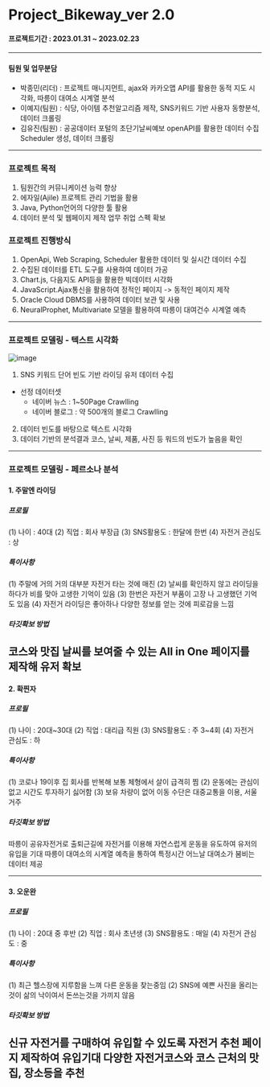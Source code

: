 # Project_Bikeway_ver 2.0
#### 프로젝트기간 : 2023.01.31 ~ 2023.02.23
---
#### 팀원 및 업무분담
* 박종민(리더) : 프로젝트 매니지먼트, ajax와 카카오맵 API를 활용한 동적 지도 시각화, 따릉이 대여소 시계열 분석
* 이예지(팀원) : 식당, 아이템 추천알고리즘 제작, SNS키워드 기반 사용자 동향분석, 데이터 크롤링
* 김유진(팀원) : 공공데이터 포털의 초단기날씨예보 openAPI를 활용한 데이터 수집 Scheduler 생성, 데이터 크롤링
---
### 프로젝트 목적
1. 팀원간의 커뮤니케이션 능력 향상
2. 에자일(Ajile) 프로젝트 관리 기법을 활용
3. Java, Python언어의 다양한 툴 활용
4. 데이터 분석 및 웹페이지 제작 업무 취업 스펙 확보
### 프로젝트 진행방식
1. OpenApi, Web Scraping, Scheduler 활용한 데이터 및 실시간 데이터 수집
2. 수집된 데이터를 ETL 도구를 사용하여 데이터 가공
3. Chart.js, 다음지도 API등을 활용한 빅데이터 시각화
4. JavaScript.Ajax통신을 활용하여 정적인 페이지 -> 동적인 페이지 제작
5. Oracle Cloud DBMS를 사용하여 데이터 보관 및 사용
6. NeuralProphet, Multivariate 모델을 활용하여 따릉이 대여건수 시계열 예측
---
### 프로젝트 모델링 - 텍스트 시각화
![image](https://user-images.githubusercontent.com/113589300/221070516-1b1c6567-d644-42a9-b0b9-db89b439615c.png)
1. SNS 키워드 단어 빈도 기반 라이딩 유저 데이터 수집
  - 선정 데이터셋 
    - 네이버 뉴스 : 1~50Page Crawlling
    - 네이버 블로그 : 약 500개의 블로그 Crawlling
2. 데이터 빈도를 바탕으로 텍스트 시각화
3. 데이터 기반의 분석결과 코스, 날씨, 제품, 사진 등 워드의 빈도가 높음을 확인  
---
### 프로젝트 모델링 - 페르소나 분석
#### 1. 주말엔 라이딩
##### 프로필
(1) 나이 : 40대
(2) 직업 : 회사 부장급
(3) SNS활용도 : 한달에 한번
(4) 자전거 관심도 : 상
##### 특이사항
(1) 주말에 거의 거의 대부분 자전거 타는 것에 매진
(2) 날씨를 확인하지 않고 라이딩을 하다가 비를 맞아 고생한 기억이 있음
(3) 한번은 자전거 부품이 고장 나 고생했던 기억도 있음
(4) 자전거 라이딩은 좋아하나 다양한 정보를 얻는 것에 피로감을 느낌
##### 타깃확보 방법
코스와 맛집 날씨를 보여줄 수 있는 All in One 페이지를 제작해 유저 확보
---
#### 2. 확찐자
##### 프로필
(1) 나이 : 20대~30대
(2) 직업 : 대리급 직원
(3) SNS활용도 : 주 3~4회
(4) 자전거 관심도 : 하
##### 특이사항
(1) 코로나 19이후 집 회사를 반복해 보통 체형에서 살이 급격히 찜
(2) 운동에는 관심이 없고 시간도 투자하기 싫어함
(3) 보유 차량이 없어 이동 수단은 대중교통을 이용, 서울거주
##### 타깃확보 방법
따릉이 공유자전거로 출퇴근길에 자전거를 이용해 자연스럽게 운동을 유도하여 유저의 유입을 기대
따릉이 대여소의 시계열 예측을 통하여 특정시간 어느날 대여소가 붐비는 데이터 제공

---
#### 3. 오운완
##### 프로필
(1) 나이 : 20대 중 후반
(2) 직업 : 회사 초년생
(3) SNS활용도 : 매일
(4) 자전거 관심도 : 중
##### 특이사항
(1) 최근 헬스장에 지루함을 느껴 다른 운동을 찾는중임
(2) SNS에 예쁜 사진을 올리는 것이 삶의 낙이여서 돈쓰는것을 가끼지 않음
##### 타깃확보 방법
신규 자전거를 구매하여 유입할 수 있도록 자전거 추천 페이지 제작하여 유입기대
다양한 자전거코스와 코스 근처의 맛집, 장소등을 추천
---

